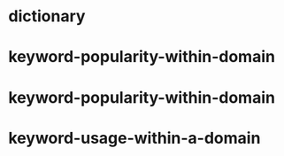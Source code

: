 # dictionary
# keyword-popularity-within-domain
# keyword-popularity-within-domain
# keyword-usage-within-a-domain
